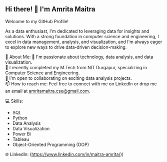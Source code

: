 
## Hi there! 👋 I'm Amrita Maitra

Welcome to my GitHub Profile!

As a data enthusiast, I'm dedicated to leveraging data for insights and solutions. With a strong foundation in computer science and engineering, I excel in data management, analysis, and visualization, and I'm always eager to explore new ways to drive data-driven decision-making.

💫 About Me:
👀 I'm passionate about technology, data analysis, and data visualization.  
🌱 I recently completed my M.Tech from NIT Durgapur, specializing in Computer Science and Engineering.  
💞️ I'm open to collaborating on exciting data analysis projects.  
📫 How to reach me: Feel free to connect with me on LinkedIn or drop me an email at amritamaitra.cse@gmail.com.  

💻 Skills:
- SQL
- Python
- Data Analysis
- Data Visualization
- Power Bi
- Tableau
- Object-Oriented Programming (OOP)

🌐 LinkedIn: (https://www.linkedin.com/in/maitra-amrita/))


